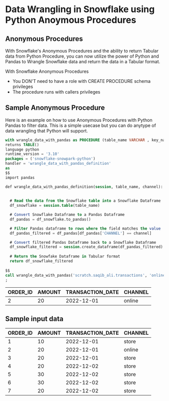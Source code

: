 # Data Wrangling in Snowflake using Python Anoymous Procedures

## Anonymous Procedures

With Snowflake's Anonymous Procedures and the ability to return Tabular data from Python Procedure, you can now utilize the power of Python and Pandas to Wrangle Snowflake data and return the data in a Tabular format.

With Snowflake Anonymous Procedures
- You DON'T need to have a role with CREATE PROCEDURE schema privileges 
- The procedure runs with callers privileges


## Sample Anonymous Procedure
Here is an example on how to use Anonymous Procedures with Python Pandas to filter data. This is a simple usecase but you can do anytype of data wrangling that Python will support.

```sql
with wrangle_data_with_pandas as PROCEDURE (table_name VARCHAR , key_name VARCHAR)
returns TABLE()
language python
runtime_version = '3.10'
packages = ('snowflake-snowpark-python')
handler = 'wrangle_data_with_pandas_definition'
as
$$
import pandas

def wrangle_data_with_pandas_definition(session, table_name, channel):
  
  
  # Read the data from the Snowflake table into a Snowflake Dataframe
  df_snowflake = session.table(table_name)

  # Convert Snowflake Dataframe to a Pandas Dataframe
  df_pandas = df_snowflake.to_pandas()

  # Filter Pandas dataframe to rows where the field matches the value
  df_pandas_filtered = df_pandas[df_pandas['CHANNEL'] == channel]

  # Convert filtered Pandas Dataframe back to a Snowflake Dataframe
  df_snowflake_filtered = session.create_dataframe(df_pandas_filtered)
  
  # Return the Snowfake Dataframe in Tabular format
  return df_snowflake_filtered
  
$$
call wrangle_data_with_pandas('scratch.saqib_ali.transactions', 'online')
;
```

| ORDER_ID | AMOUNT | TRANSACTION_DATE | CHANNEL |
|----------|--------|------------------|---------|
| 2        | 20     | 2022-12-01       | online  |

## Sample input data

| ORDER_ID | AMOUNT | TRANSACTION_DATE | CHANNEL |
|----------|--------|------------------|---------|
| 1        | 10     | 2022-12-01       | store   |
| 2        | 20     | 2022-12-01       | online  |
| 3        | 20     | 2022-12-01       | store   |
| 4        | 20     | 2022-12-02       | store   |
| 5        | 30     | 2022-12-02       | store   |
| 6        | 30     | 2022-12-02       | store   |
| 7        | 20     | 2022-12-02       | store   |
